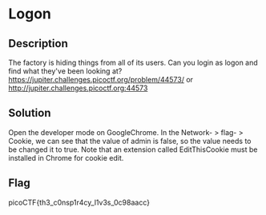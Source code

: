 # Logon

## Description

The factory is hiding things from all of its users. Can you login as logon and find what they've been looking at? https://jupiter.challenges.picoctf.org/problem/44573/ or http://jupiter.challenges.picoctf.org:44573

## Solution

Open the developer mode on GoogleChrome. In the Network- > flag- > Cookie, we can see that the value of admin is false, so the value needs to be changed it to true. ​Note that an extension called EditThisCookie must be installed in Chrome for cookie edit.

## Flag

picoCTF{th3_c0nsp1r4cy_l1v3s_0c98aacc}
